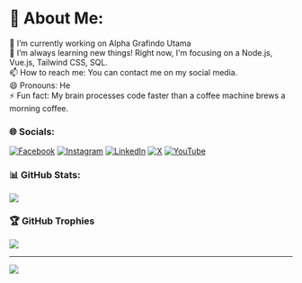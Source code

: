 # 💫 About Me:
🔭 I’m currently working on Alpha Grafindo Utama<br>🌱 I’m always learning new things! Right now, I'm focusing on a Node.js, Vue.js, Tailwind CSS, SQL.<br>📫 How to reach me: You can contact me on my social media.<br>😄 Pronouns: He<br>⚡ Fun fact: My brain processes code faster than a coffee machine brews a morning coffee.


### 🌐 Socials:
[![Facebook](https://img.shields.io/badge/Facebook-%231877F2.svg?logo=Facebook&logoColor=white)](https://facebook.com/yudhafds) [![Instagram](https://img.shields.io/badge/Instagram-%23E4405F.svg?logo=Instagram&logoColor=white)](https://instagram.com/nihyudha_) [![LinkedIn](https://img.shields.io/badge/LinkedIn-%230077B5.svg?logo=linkedin&logoColor=white)](https://linkedin.com/in/yudhafdss) [![X](https://img.shields.io/badge/X-black.svg?logo=X&logoColor=white)](https://x.com/yudhafds) [![YouTube](https://img.shields.io/badge/YouTube-%23FF0000.svg?logo=YouTube&logoColor=white)](https://youtube.com/@@iamthenexo) 


### 📊 GitHub Stats:
![](https://github-readme-stats.vercel.app/api/top-langs/?username=yudhafds&theme=vision-friendly-dark&hide_border=false&include_all_commits=true&count_private=true&layout=compact)

### 🏆 GitHub Trophies
![](https://github-profile-trophy.vercel.app/?username=yudhafds&theme=react&no-frame=false&no-bg=false&margin-w=4)

---
[![](https://visitcount.itsvg.in/api?id=yudhafds&icon=0&color=0)](https://visitcount.itsvg.in)


  
<!-- Proudly created with GPRM ( https://gprm.itsvg.in ) -->
